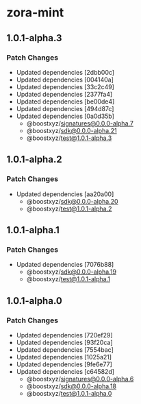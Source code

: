 # zora-mint

## 1.0.1-alpha.3

### Patch Changes

- Updated dependencies [2dbb00c]
- Updated dependencies [004140a]
- Updated dependencies [33c2c49]
- Updated dependencies [2377fa4]
- Updated dependencies [be00de4]
- Updated dependencies [494d87c]
- Updated dependencies [0a0d35b]
  - @boostxyz/signatures@0.0.0-alpha.7
  - @boostxyz/sdk@0.0.0-alpha.21
  - @boostxyz/test@1.0.1-alpha.3

## 1.0.1-alpha.2

### Patch Changes

- Updated dependencies [aa20a00]
  - @boostxyz/sdk@0.0.0-alpha.20
  - @boostxyz/test@1.0.1-alpha.2

## 1.0.1-alpha.1

### Patch Changes

- Updated dependencies [7076b88]
  - @boostxyz/sdk@0.0.0-alpha.19
  - @boostxyz/test@1.0.1-alpha.1

## 1.0.1-alpha.0

### Patch Changes

- Updated dependencies [720ef29]
- Updated dependencies [93f20ca]
- Updated dependencies [7554bac]
- Updated dependencies [1025a21]
- Updated dependencies [9fe6e77]
- Updated dependencies [c64582d]
  - @boostxyz/signatures@0.0.0-alpha.6
  - @boostxyz/sdk@0.0.0-alpha.18
  - @boostxyz/test@1.0.1-alpha.0
